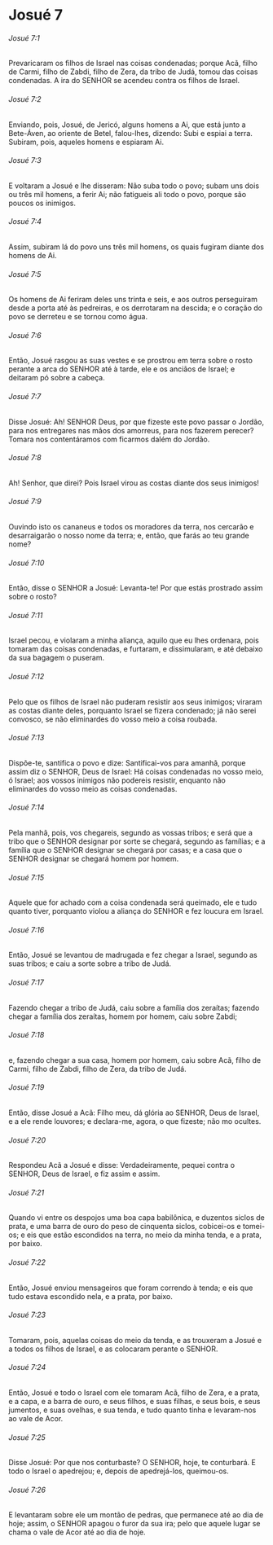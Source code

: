 # Josué 7

###### Josué 7:1

Prevaricaram os filhos de Israel nas coisas condenadas; porque Acã, filho de Carmi, filho de Zabdi, filho de Zera, da tribo de Judá, tomou das coisas condenadas. A ira do SENHOR se acendeu contra os filhos de Israel.

###### Josué 7:2

Enviando, pois, Josué, de Jericó, alguns homens a Ai, que está junto a Bete-Áven, ao oriente de Betel, falou-lhes, dizendo: Subi e espiai a terra. Subiram, pois, aqueles homens e espiaram Ai.

###### Josué 7:3

E voltaram a Josué e lhe disseram: Não suba todo o povo; subam uns dois ou três mil homens, a ferir Ai; não fatigueis ali todo o povo, porque são poucos os inimigos.

###### Josué 7:4

Assim, subiram lá do povo uns três mil homens, os quais fugiram diante dos homens de Ai.

###### Josué 7:5

Os homens de Ai feriram deles uns trinta e seis, e aos outros perseguiram desde a porta até às pedreiras, e os derrotaram na descida; e o coração do povo se derreteu e se tornou como água.

###### Josué 7:6

Então, Josué rasgou as suas vestes e se prostrou em terra sobre o rosto perante a arca do SENHOR até à tarde, ele e os anciãos de Israel; e deitaram pó sobre a cabeça.

###### Josué 7:7

Disse Josué: Ah! SENHOR Deus, por que fizeste este povo passar o Jordão, para nos entregares nas mãos dos amorreus, para nos fazerem perecer? Tomara nos contentáramos com ficarmos dalém do Jordão.

###### Josué 7:8

Ah! Senhor, que direi? Pois Israel virou as costas diante dos seus inimigos!

###### Josué 7:9

Ouvindo isto os cananeus e todos os moradores da terra, nos cercarão e desarraigarão o nosso nome da terra; e, então, que farás ao teu grande nome?

###### Josué 7:10

Então, disse o SENHOR a Josué: Levanta-te! Por que estás prostrado assim sobre o rosto?

###### Josué 7:11

Israel pecou, e violaram a minha aliança, aquilo que eu lhes ordenara, pois tomaram das coisas condenadas, e furtaram, e dissimularam, e até debaixo da sua bagagem o puseram.

###### Josué 7:12

Pelo que os filhos de Israel não puderam resistir aos seus inimigos; viraram as costas diante deles, porquanto Israel se fizera condenado; já não serei convosco, se não eliminardes do vosso meio a coisa roubada.

###### Josué 7:13

Dispõe-te, santifica o povo e dize: Santificai-vos para amanhã, porque assim diz o SENHOR, Deus de Israel: Há coisas condenadas no vosso meio, ó Israel; aos vossos inimigos não podereis resistir, enquanto não eliminardes do vosso meio as coisas condenadas.

###### Josué 7:14

Pela manhã, pois, vos chegareis, segundo as vossas tribos; e será que a tribo que o SENHOR designar por sorte se chegará, segundo as famílias; e a família que o SENHOR designar se chegará por casas; e a casa que o SENHOR designar se chegará homem por homem.

###### Josué 7:15

Aquele que for achado com a coisa condenada será queimado, ele e tudo quanto tiver, porquanto violou a aliança do SENHOR e fez loucura em Israel.

###### Josué 7:16

Então, Josué se levantou de madrugada e fez chegar a Israel, segundo as suas tribos; e caiu a sorte sobre a tribo de Judá.

###### Josué 7:17

Fazendo chegar a tribo de Judá, caiu sobre a família dos zeraítas; fazendo chegar a família dos zeraítas, homem por homem, caiu sobre Zabdi;

###### Josué 7:18

e, fazendo chegar a sua casa, homem por homem, caiu sobre Acã, filho de Carmi, filho de Zabdi, filho de Zera, da tribo de Judá.

###### Josué 7:19

Então, disse Josué a Acã: Filho meu, dá glória ao SENHOR, Deus de Israel, e a ele rende louvores; e declara-me, agora, o que fizeste; não mo ocultes.

###### Josué 7:20

Respondeu Acã a Josué e disse: Verdadeiramente, pequei contra o SENHOR, Deus de Israel, e fiz assim e assim.

###### Josué 7:21

Quando vi entre os despojos uma boa capa babilônica, e duzentos siclos de prata, e uma barra de ouro do peso de cinquenta siclos, cobicei-os e tomei-os; e eis que estão escondidos na terra, no meio da minha tenda, e a prata, por baixo.

###### Josué 7:22

Então, Josué enviou mensageiros que foram correndo à tenda; e eis que tudo estava escondido nela, e a prata, por baixo.

###### Josué 7:23

Tomaram, pois, aquelas coisas do meio da tenda, e as trouxeram a Josué e a todos os filhos de Israel, e as colocaram perante o SENHOR.

###### Josué 7:24

Então, Josué e todo o Israel com ele tomaram Acã, filho de Zera, e a prata, e a capa, e a barra de ouro, e seus filhos, e suas filhas, e seus bois, e seus jumentos, e suas ovelhas, e sua tenda, e tudo quanto tinha e levaram-nos ao vale de Acor.

###### Josué 7:25

Disse Josué: Por que nos conturbaste? O SENHOR, hoje, te conturbará. E todo o Israel o apedrejou; e, depois de apedrejá-los, queimou-os.

###### Josué 7:26

E levantaram sobre ele um montão de pedras, que permanece até ao dia de hoje; assim, o SENHOR apagou o furor da sua ira; pelo que aquele lugar se chama o vale de Acor até ao dia de hoje.

